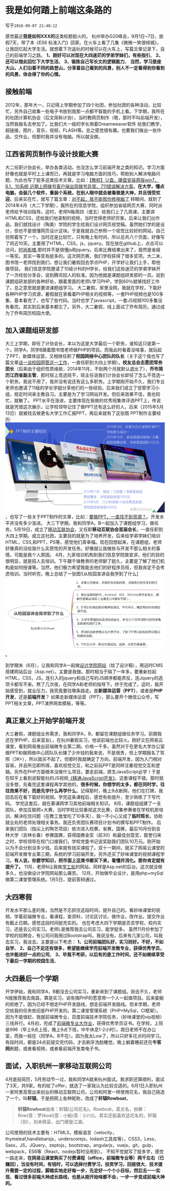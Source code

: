 # 我是如何踏上前端这条路的

写于`2016-09-07 21:48:12`

感觉最近**我是如何XXX的**这类标题挺火的。
杭州举办G20峰会，9月1日~7日，放假7天，带了本《ES6 标准入门》回家。在火车上看了几集《微微一笑很倾城》，让我回忆起大学生活。就想着下次返杭的时候可以在火车上，写篇文章记录下，自己的前端学习之路。<!--more-->
**1、刚好可以对现在大四迷茫的学弟学妹们，有些指引**。
**2、还可以借此回忆下大学生活**。
**3、锻炼自己写长文的逻辑能力**。
**当然，学习是座大山，人们沿着不同的路登山，分享着自己看到的风景，别人不一定看得到你看到的风景，体会得了你的心情。**

## 接触前端

2012年，那年大一，只记得上学期参加了四个社团，参加社团的各种活动，比较忙，另外自己收集一些电子书放到我那一点都不智能的手机上看。下学期，我所在的社团计算机协会（后文简称计协），当时教网页制作（嗯，那时不叫前端开发），当然我报名去参加了。比我们大一级的学长用着Dreamweaver软件 给我们教学，超链接，图片，音乐，视频，FLASH等。总之感觉很有趣。也要我们做出一些作品，交作业。但那时我并没有电脑。所以就没做。

## 江西省网页制作与设计技能大赛

大二任职计协会长，举办各类活动。也没怎么学习前端开发之类的知识。学习方面好像也就是平时上上课而已，再就是学习电脑方面的技巧，帮助别人解决电脑问题，为此也写了挺多这类技术文章。比如：[【教程】Ｕ盘、硬盘安装原版win7、8.1、10系统](http://user.qzone.qq.com/1019963719/blog/1437915015),[近期上网拨号客户端出现拨号异常、711错误解决方案](http://user.qzone.qq.com/1019963719/blog/1414836306)。**在大学，懂点电脑，会装几个软件，重装个系统，在别人眼中就会被看做是大神，并且很受欢迎**。后来实在忙，就写了篇文章：[对不起，我不能帮你修电脑了](http://user.qzone.qq.com/1019963719/blog/1413177913)
转眼间，就到了2014年4月（大二下学期），我所在的信息学院，组织参加省级网页大赛，同时派老师给予培训指导。这时，老师N每周四（或五）给我们上了几周课，主要讲HTML和CSS，还给我们他录制的视频，当时觉得老师好厉害。后来让我们出作品，我们就找设计（陶美）学院的学生给我们设计网页视觉稿。虽然她们学的是设计，但也不是很懂网页设计这块。于是我就自己参照一个视觉比较好的网站，自己仿照着写了一个。当时还是比较忙，只有晚上有时间，所以总共八个页面，好像写了将近10天。主要用了HTML，CSS，js，jquery。现在放在github上，点击可以访问，[时尚影楼](http://lxchuan12.github.io/Fashion-Studio/),那时并不是很懂js和jquery。后来比赛结果出来了，竟然是省级一等奖。其实一等奖有挺多的。这次网页赛，我们学校获得了很多奖项。大二末，图书馆一老师找到我们，想让我们暑假回去学点PHP，开学好让我们上手，帮他做项目。
我们信息学院邀请了10级计科的H学长，给我们这些迷茫的学弟学妹开了一次经验分享会，说到腾讯招人的标准。因为他就是课题组研发部的一员。说到课题组研发部的各种好处，跟着里面的老师L学习PHP，学到60％就够找好工作了。总之意思就是要进课题组学习。
大二暑假，家里没网，我就在学校，下载好各种PHP学习资源，暑假就在家看着PHP相关的视频等，一套PHP视频也是100多集，基本看完了，也写了些代码。当时也学了javascript，一套JS视频100多集没有看完。其实到后来基本都忘了。另外，大二暑假，线上面试了乔布简历，通过成为了乔布简历校园大使。

## 加入课题组研发部

大三上学期，卸任了计协会长，本以为这是大学最后一个职务，谁知这只是第一个。同学A，同学B跟着图书馆老师做PHP的项目。而我此时看着没啥事，就玩起了PPT，新媒体运营，又相继任职了**校园网络中心团队的队长**（关于这个我也写了篇文章[谈一谈校园网管这一工作](http://user.qzone.qq.com/1019963719/blog/1439715599)，一直任职到大四上学期）。**校友总会志愿团常务团长**（后来由于组织性质缘故，2014年11月，不到两个月就默认退出了），**乔布简历江西省副主管**，那时班上竞选班干，班主任说我们计协会长卸任了怎么不竞选一个职务。我说不用了，我并没有说还有这么多职务。上学期刚开始不久，我们专业老师也邀请了11级的学长学姐分享他们的一些经验。后来我们成立了信管学习小组，规定时间来主教自习。主要是为了学习网站开发。但后来效果不佳，我也较忙，就散了。
PPT水平在涨进，主要体现在我做的优秀班集体评选PPT上，传说就是凭借这次展示，让学校领导记住了做PPT还有这么好的人，后来（2015年5月13日）就被找去做更名大学工作汇报PPT，再后来就有了这张图 PPT制作主要经历:
![PPT制作主要经历](./ppt.png)，也写了一些关于PPT制作的文章，比如：[要做PPT，一直找不到资源？](http://www.jianshu.com/p/065989d7783a)。开发水平并没有多少涨进。
大三下学期，我和同学A，B一起加入了课题组学习，做任务。5月19日，成立了[移动互联协会](http://mia.pasp.cn/)，又任职**移动互联协会首届会长**，一直任职到大四上学期。成立这社团，主要目的就是为了培养开发，后来给学弟学妹们培训HTML，CSS,和PPT，PS等，感觉他们真幸福。现在回想起来，在课题组，老师好像真的没给我什么实质性的开发任务。好像就让我做些与开发不那么相关的事情。可能是我个人原因。
4月，九家培训机构到我们信息学院做宣讲，他们的目的很明显，就是招人去培训。下午跟千锋教育的老师聊了挺久，主要是了解了他们机构是如何授课等。当然，他们极力希望我能去他们的好程序员班，但我肯定不会考虑培训。当时听完，晚上总结了一张图![从校园宣讲会我学到了什么]
![从校园宣讲会我学到了什么](./peixun.png)。

到学期末（6月），让我和同学A一起做[设计学院网站](http://sjysxy.jci.edu.cn/)（给了设计稿），用迅时CMS搭建网站后台（Asp.net）。主要是我做。那时相当于隔了一年多，要重新捡起HTML，CSS，JS。连引入的jquery和自己写的JS顺序都能弄反，连Jquery的选项卡都写不来。熬了几次夜，在同学A和老师的指导下。终于完成了。这时，我开始感受到，就业压力，我究竟要往哪条路走。是**新媒体运营（PPT）**，或者是**PHP开发**，还是**前端开发**？
如果走新媒体运营（PPT），那么要开个微信公众号，写PPT相关文章，PPT演界网卖模板，等等。

## 真正意义上开始学前端开发

大三暑假，课题组业务需求，我和同学A，B，都留在课题组做任务学习。前期我还在学PHP，后来室友L，在杭州暑假实习，他说前端也比较火。刚好又在网易云课堂，看到网易推出前端微专业第二期。价格一千多。虽然对于在更名大学办公室做PPT和做网络中心团队队长赚了少许钱的我来说，不是很贵，但上学期报名了驾照（3K+），所以就买不起了。但那时我就确定了方向，前端开发，因为入门相对容易，并且所见即所得，喜欢视觉交互，和之前玩PPT是同样注重视觉交互和逻辑。另外在PHP方面根本没做什么项目。要走前端，原生JavaScript必学！于是在知乎上看到说智能社的JS视频[《精通JavaScript开发》](http://study.163.com/course/courseMain.htm?courseId=224014)，这套课程不错。那时就没多想，先看完这套课程再学其他的。**很多时候，你想学的太多，都在同时学，往往效果不好，而是先学什么再学什么**。记得那时，晚上9点断网，他们在打牌，我回去后在看下载好的视频。学完这条课程后，感觉有些提升，至少熟练了下写代码。
学完这套后，就在慕课网学习其他前端相关知识。
8月，课题组组建了一支团队，参加互联网+大赛，当时学校比较重视这次比赛，召集参赛者在学校机房培训，解决吃住问题（在教工食堂吃了10多天），我一不小心又成了**临时班长**，协助就业处的老师处理相关事务。我还负责团队赛项目计划书的撰写和PPT制作。
后来我们团队（指尖上的陶艺项目）依次进入校赛，省赛，国赛，最后10月份到吉林大学（吉林长春）参赛国赛，获得国赛金奖（前30）和最佳创意奖，载誉归来之时，学校领导在校门口接我们，学校党委书记说奖励我们团队10万元。刚开始以为不会分到没多少钱。后来就有钱买课程了。双十一期间，就买了网易云课堂的前端开发微专业第三期，系统的学习前端开发。另外还买了妙味课堂的视频课程学习。**有人说，你要学知识，把市面上这类书都买下来，看懂并消化。那你肯定就有提升了。**
11月，老师N让我做[学工处](http://xgc.jci.edu.cn/)的网站，同样是Asp.net的后台。这次就没做多久，也没做设计学院网站那么痛苦。
12月，开始做毕业设计，是用php+mySql做第二课堂管理系统。1月5日，提前答辩通过。

## 大四寒假

开发水平那么差的我，当然是不忘抓住这段时间，提升自己的。看妙味课堂的视频。学着前端微专业，看课程，查资料，讨论区讨论，做作业，改作业。提交作业有截止日期。感觉这段时间挺充实的。
也在考虑大四下学期是否去学校，校内实习，还是去公司实习。老师L是推荐我去公司实习，能学挺多。
虽然11月份参加了学校的招聘会，有公司问我用过Bootstrap吗，我说没有。后来有几家公司，叫我去实习，我没去。主要是以下考虑：
**1、公司前端团队好，实习则好。不好，不如自学**。
**2、自己不足还有很多，希望能继续学完前端开发微专业，获得优秀学员，也许能进好一点的公司**。
**3、毕竟不考研，以后有的是工作时间，还不如继续享受下最后一学期的校园生活**。

## 大四最后一个学期

开学伊始，我和同学A，B都没去公司实习，重新来到了课题组。刚去不久，老师N就推荐我去南昌，算是实习，说有搞PHP的愿意带一个人一起做项目。后来委婉的拒绝了。因为已经不想走PHP开发路线，想走前端开发路线。但本学期，老师交给我的任务依旧是PHP开发的。第二课堂管理系统（PHP+MySql，CI框架）。因为不是很赶，我就前端微专业，百度前端技术学院任务，（妙味课堂的vip视频）三线并行。4月初，完成了[前端微专业大作业](http://lxchuan12.github.io/Netease-Web/)，获得优秀学员证书。在学校，上班是996（早上9点上班，晚上9点下班，中午休息1-2小时）。周日老师不在办公室，而我一般在（同学A，B不在）。因为我太Low了，所以只好多花点时间学习。有段时间，都是24点前提交完代码，才去刷牙洗脸睡觉。晚上躺着睡前还在**牛客网**刷题，或者看视频，或者看前端开发类电子书。

## 面试，入职杭州一家移动互联网公司

4月底投简历，5月劳动节一过，我和同学A就来杭州面试。我求职还算顺利，面试了3天，共9家。有的给了offer，就选了一家我认为比较合适的。6月1日入职杭州一家阿里高管出来创业的移动互联网公司，公司和阿里一样使用花名，我自己挑选了一个，叫**轩辕**。于是把网上各种昵称，改成了**轩辕Rowboat**。
>**轩辕Rowboat**由来：轩辕(公司花名)。Rowboat，英文名，拆解：Row(音：罗)boat(意：小船(音：小川))。其实还挺喜欢这花名的，轩辕（剑），剑未佩妥，出门便是江湖。

公司使用的技术主要有：HTML5，模板语言（velocity，thymeleaf,handlebarsjs，underscorejs，lodash工具库等），CSS3，Less，Sass，JS，JQuery，zeptojs，bootstrap，angularjs，vuejs，git，gulp，webpack，ES6等（React，nodejs暂时没用到）。
不知不觉就写了挺多字，感觉一路走来，**在网易云课堂购买了付费课程（office，前端微专业等）两千左右（已赚回），当没有时间，有钱时，可以选择付费学习，投资学习，回报很大**。**技术提升需要一定的过程，脚踏实地走好每一步，先定好一个个小目标，然后去一一实现**。**看过很多前端大神成长路线，也是从刚开始啥都不会，一步一步变成前端大神的。**
